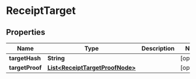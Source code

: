 
# ReceiptTarget

## Properties
Name | Type | Description | Notes
------------ | ------------- | ------------- | -------------
**targetHash** | **String** |  |  [optional]
**targetProof** | [**List&lt;ReceiptTargetProofNode&gt;**](ReceiptTargetProofNode.md) |  |  [optional]



